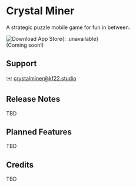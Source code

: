 # Crystal Miner

A strategic puzzle mobile game for fun in between.

![Download App Store](/assets/img/app-store.svg){: .unavailable}  
(Coming soon!)

## Support

✉️ [crystalminer@kf22.studio](mailto:crystalminer@kf22.studio)

## Release Notes

TBD

## Planned Features

TBD

## Credits

TBD
